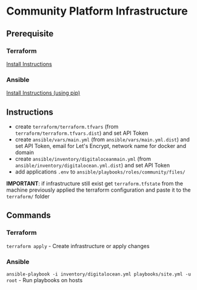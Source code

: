 # Community Platform Infrastructure

## Prerequisite

### Terraform
    
[Install Instructions](https://developer.hashicorp.com/terraform/downloads?product_intent=terraform)

### Ansible

[Install Instructions (using pip)](https://docs.ansible.com/ansible/latest/installation_guide/intro_installation.html#id15)

## Instructions

- create `terraform/terraform.tfvars` (from `terraform/terraform.tfvars.dist`) and set API Token
- create `ansible/vars/main.yml` (from `ansible/vars/main.yml.dist`) and set API Token, email for Let's Encrypt, network name for docker and domain
- create `ansible/inventory/digitaloceanmain.yml` (from `ansible/inventory/digitalocean.yml.dist`) and set API Token
- add applications `.env` to `ansible/playbooks/roles/community/files/`

**IMPORTANT**: if infrastructure still exist get `terraform.tfstate` from the machine previously applied the terraform configuration and paste it to the `terraform/` folder

## Commands

### Terraform

`terraform apply` - Create infrastructure or apply changes

### Ansible

`ansible-playbook -i inventory/digitalocean.yml playbooks/site.yml -u root` - Run playbooks on hosts